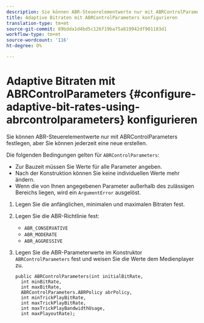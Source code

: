 ```yaml
---
description: Sie können ABR-Steuerelementwerte nur mit ABRControlParameters festlegen, aber Sie können jederzeit eine neue erstellen.
title: Adaptive Bitraten mit ABRControlParameters konfigurieren
translation-type: tm+mt
source-git-commit: 89bdda1d4bd5c126f19ba75a819942df901183d1
workflow-type: tm+mt
source-wordcount: '116'
ht-degree: 0%

---
```



# Adaptive Bitraten mit ABRControlParameters {#configure-adaptive-bit-rates-using-abrcontrolparameters} konfigurieren

Sie können ABR-Steuerelementwerte nur mit ABRControlParameters festlegen, aber Sie können jederzeit eine neue erstellen.

Die folgenden Bedingungen gelten für `ABRControlParameters`:

* Zur Bauzeit müssen Sie Werte für alle Parameter angeben.
* Nach der Konstruktion können Sie keine individuellen Werte mehr ändern.
* Wenn die von Ihnen angegebenen Parameter außerhalb des zulässigen Bereichs liegen, wird ein `ArgumentError` ausgelöst.

1. Legen Sie die anfänglichen, minimalen und maximalen Bitraten fest.
1. Legen Sie die ABR-Richtlinie fest:

   * `ABR_CONSERVATIVE`
   * `ABR_MODERATE`
   * `ABR_AGGRESSIVE`

1. Legen Sie die ABR-Parameterwerte im Konstruktor `ABRControlParameters` fest und weisen Sie die Werte dem Medienplayer zu.

   ```
   public ABRControlParameters(int initialBitRate, 
     int minBitRate, 
     int maxBitRate, 
     ABRControlParameters.ABRPolicy abrPolicy, 
     int minTrickPlayBitRate, 
     int maxTrickPlayBitRate, 
     int maxTrickPlayBandwidthUsage, 
     int maxPlayoutRate);
   ```

